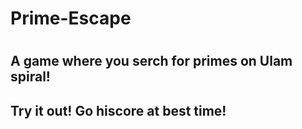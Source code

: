 # Prime-Escape
#
## A game where you serch for primes on Ulam spiral!
## Try it out! Go hiscore at best time!
